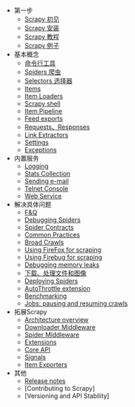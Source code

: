 - 第一步
  - [Scrapy 初见](firstSteps/overview.md)
  - [Scrapy 安装](firstSteps/install.md)
  - [Scrapy 教程](firstSteps/tutorial.md)
  - [Scrapy 例子](firstSteps/examples.md)
- 基本概念
	- [命令行工具](basicConcepts/commands.md)
	- [Spiders 爬虫](basicConcepts/spiders.md)
	- [Selectors 选择器](basicConcepts/selectors.md)
	- [Items](basicConcepts/items.md)
	- [Item Loaders](basicConcepts/loaders.md)
	- [Scrapy shell](basicConcepts/shell.md)
	- [Item Pipeline](basicConcepts/item-pipeline.md)
	- [Feed exports](basicConcepts/feed-exports.md)
	- [Requests、Responses](basicConcepts/request-response.md)
	- [Link Extractors](basicConcepts/link-extractors.md)
	- [Settings](basicConcepts/settings.md)
	- [Exceptions](basicConcepts/exceptions.md)
- 内置服务
	- [Logging](builtInServices/logging.md)
	- [Stats Collection](builtInServices/stats.md)
	- [Sending e-mail](builtInServices/email.md)
	- [Telnet Console](builtInServices/telnetconsole.md)
	- [Web Service](builtInServices/webservice.md)
- 解决具体问题
	- [F&Q](solvingSpecificProblems/faq.md)
	- [Debugging Spiders](solvingSpecificProblems/debug.md)
	- [Spider Contracts](solvingSpecificProblems/contracts.md)
	- [Common Practices](solvingSpecificProblems/practices.md)
	- [Broad Crawls](solvingSpecificProblems/broad-crawls.md)
	- [Using FireFox for scraping](solvingSpecificProblems/firefox.md)
	- [Using Firebug for scraping](solvingSpecificProblems/firebug.md)
	- [Debugging memory leaks](solvingSpecificProblems/leaks.md)
	- [下载、处理文件和图像](solvingSpecificProblems/media-pipeline.md)
	- [Deploying Spiders](solvingSpecificProblems/deploy.md)
	- [AutoThrottle extension](solvingSpecificProblems/autothrottle.md)
	- [Benchmarking](solvingSpecificProblems/benchmarking.md)
	- [Jobs: pausing and resuming crawls](solvingSpecificProblems/jobs.md)
- 拓展Scrapy
	- [Architecture overview](solvingSpecificProblems/architecture.md)
	- [Downloader Middleware](solvingSpecificProblems/downloader-middleware.md)
	- [Spider Middleware](solvingSpecificProblems/spider-middleware.md)
	- [Extensions](solvingSpecificProblems/extensions.md)
	- [Core API](solvingSpecificProblems/api.md)
	- [Signals](solvingSpecificProblems/signals.md)
	- [Item Exporters](solvingSpecificProblems/exporters.md)
- 其他
	- [Release notes](allTheRest/releaseNotes.md)
	- [Contributing to Scrapy]
	- [Versioning and API Stability] 
